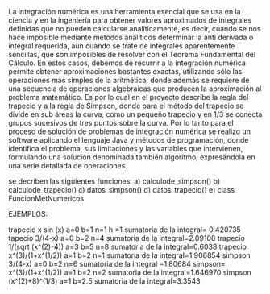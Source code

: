 La integración numérica es una herramienta esencial que se usa en la ciencia y en la 
ingeniería para obtener valores aproximados de integrales definidas que no pueden 
calcularse analíticamente, es decir, cuando se nos hace imposible mediante métodos analíticos 
determinar la anti derivada o integral requerida, aun cuando se trate de integrales 
aparentemente sencillas, que son imposibles de resolver con el Teorema Fundamental del 
Cálculo. En estos casos, debemos de recurrir a la integración numérica permite obtener 
aproximaciones bastantes exactas, utilizando sólo las operaciones más simples de la 
aritmética, donde además se requiere de una secuencia de operaciones algebraicas que 
producen la aproximación al problema matemático.
Es por lo cual en el proyecto describe la regla del trapecio y a la regla de 
Simpson, donde para el método del trapecio se divide en sub áreas la curva, como un pequeño 
trapecio y en 1/3 se conecta grupos sucesivos de tres puntos sobre la curva.
Por lo tanto para el proceso de solución de problemas de integración numérica se realizo un 
software aplicando el lenguaje Java y métodos de programación, donde identifica el 
problema, sus limitaciones y las variables que intervienen, formulando una solución 
denominada también algoritmo, expresándola en una serie detallada de operaciones.

se decriben las siguientes funciones:
a) calculode_simpson()
b) calculode_trapecio()
c) datos_simpson()
d) datos_trapecio()
e) class FuncionMetNumericos 

EJEMPLOS:

trapecio x sin (x) a=0 b=1 n=1 h =1 sumatoria de la integral= 0.420735
tapecio  3/(4-x)  a=0 b=2 n=4  sumatoria de la integral=2.09108
trapecio  1/(sqrt (x^(2)-4))   a=3  b=5  n=8 sumatoria de la integral=0.6038
trapecio  x^(3)/(1+x^(1/2))  a=1 b=2 n=1  sumatoria de la integral=1.906854
simpson  3/(4-x)  a=0 b=2 n=6    sumatoria de la integral =1.80684
simpson= x^(3)/(1+x^(1/2))  a=1 b=2 n=2  sumatoria de la integral=1.646970
simpson  (x^(2)+8)^(1/3)   a=1   b=2.5    sumatoria de la integral=3.3543
